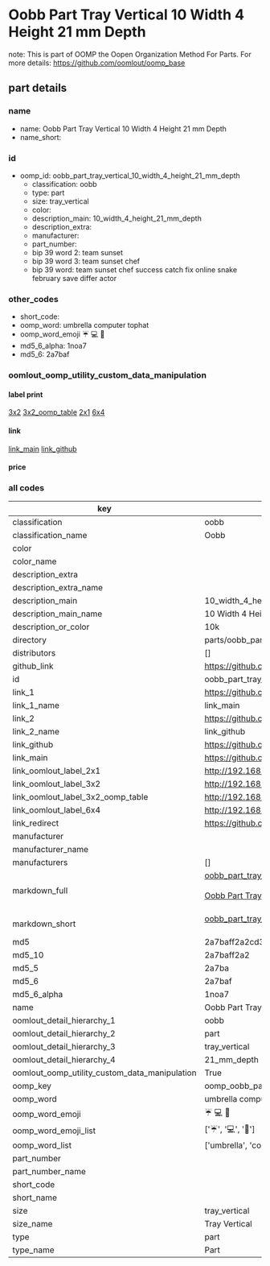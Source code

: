 # Oobb Part Tray Vertical 10 Width 4 Height 21 mm Depth  

note: This is part of OOMP the Oopen Organization Method For Parts. For more details: https://github.com/oomlout/oomp_base

##  part details
  







### name
* name: Oobb Part Tray Vertical 10 Width 4 Height 21 mm Depth
* name_short: 
### id
* oomp_id: oobb_part_tray_vertical_10_width_4_height_21_mm_depth
  * classification: oobb
  * type: part
  * size: tray_vertical
  * color: 
  * description_main: 10_width_4_height_21_mm_depth
  * description_extra: 
  * manufacturer: 
  * part_number: 
  * bip 39 word 2: team sunset
  * bip 39 word 3: team sunset chef
  * bip 39 word: team sunset chef success catch fix online snake february save differ actor

### other_codes
* short_code: 
* oomp_word: umbrella computer tophat
* oomp_word_emoji :umbrella: :computer: :tophat:
* md5_6_alpha: 1noa7
* md5_6: 2a7baf






### oomlout_oomp_utility_custom_data_manipulation
#### label print
[3x2](http://192.168.1.245:1112/?label=oomp%201noa7)
[3x2_oomp_table](http://192.168.1.108:1112/?label=oomp%201noa7)
[2x1](http://192.168.1.242:1112/?label=oomp%201noa7)
[6x4](http://192.168.1.55:1112/?label=oomp%201noa7)    

#### link

[link_main](https://github.com/oomlout/oomlout_oomp_version_1_messy/tree/main/parts/oobb_part_tray_vertical_10_width_4_height_21_mm_depth) [link_github](https://github.com/oomlout/oomlout_oomp_version_1_messy/tree/main/parts/oobb_part_tray_vertical_10_width_4_height_21_mm_depth)                             

#### price







### all codes 
| key | value |  
| --- | --- |  
| classification | oobb |  
| classification_name | Oobb |  
| color |  |  
| color_name |  |  
| description_extra |  |  
| description_extra_name |  |  
| description_main | 10_width_4_height_21_mm_depth |  
| description_main_name | 10 Width 4 Height 21 mm Depth |  
| description_or_color | 10k |  
| directory | parts/oobb_part_tray_vertical_10_width_4_height_21_mm_depth |  
| distributors | [] |  
| github_link | https://github.com/oomlout/oomlout_oomp_part_src/tree/main/parts/oobb_part_tray_vertical_10_width_4_height_21_mm_depth |  
| id | oobb_part_tray_vertical_10_width_4_height_21_mm_depth |  
| link_1 | https://github.com/oomlout/oomlout_oomp_version_1_messy/tree/main/parts/oobb_part_tray_vertical_10_width_4_height_21_mm_depth |  
| link_1_name | link_main |  
| link_2 | https://github.com/oomlout/oomlout_oomp_version_1_messy/tree/main/parts/oobb_part_tray_vertical_10_width_4_height_21_mm_depth |  
| link_2_name | link_github |  
| link_github | https://github.com/oomlout/oomlout_oomp_version_1_messy/tree/main/parts/oobb_part_tray_vertical_10_width_4_height_21_mm_depth |  
| link_main | https://github.com/oomlout/oomlout_oomp_version_1_messy/tree/main/parts/oobb_part_tray_vertical_10_width_4_height_21_mm_depth |  
| link_oomlout_label_2x1 | http://192.168.1.242:1112/?label=oomp%201noa7 |  
| link_oomlout_label_3x2 | http://192.168.1.245:1112/?label=oomp%201noa7 |  
| link_oomlout_label_3x2_oomp_table | http://192.168.1.108:1112/?label=oomp%201noa7 |  
| link_oomlout_label_6x4 | http://192.168.1.55:1112/?label=oomp%201noa7 |  
| link_redirect | https://github.com/oomlout/oomlout_oomp_version_1_messy/tree/main/parts/oobb_part_tray_vertical_10_width_4_height_21_mm_depth |  
| manufacturer |  |  
| manufacturer_name |  |  
| manufacturers | [] |  
| markdown_full | [oobb_part_tray_vertical_10_width_4_height_21_mm_depth](none)<br>[](none)<br>[Oobb Part Tray Vertical 10 Width 4 Height 21 Mm Depth](none)<br><br> |  
| markdown_short | [oobb_part_tray_vertical_10_width_4_height_21_mm_depth](none)<br><br> |  
| md5 | 2a7baff2a2cd335d60120d844eb666f5 |  
| md5_10 | 2a7baff2a2 |  
| md5_5 | 2a7ba |  
| md5_6 | 2a7baf |  
| md5_6_alpha | 1noa7 |  
| name | Oobb Part Tray Vertical 10 Width 4 Height 21 mm Depth |  
| oomlout_detail_hierarchy_1 | oobb |  
| oomlout_detail_hierarchy_2 | part |  
| oomlout_detail_hierarchy_3 | tray_vertical |  
| oomlout_detail_hierarchy_4 | 21_mm_depth |  
| oomlout_oomp_utility_custom_data_manipulation | True |  
| oomp_key | oomp_oobb_part_tray_vertical_10_width_4_height_21_mm_depth |  
| oomp_word | umbrella computer tophat |  
| oomp_word_emoji | :umbrella: :computer: :tophat: |  
| oomp_word_emoji_list | [':umbrella:', ':computer:', ':tophat:'] |  
| oomp_word_list | ['umbrella', 'computer', 'tophat'] |  
| part_number |  |  
| part_number_name |  |  
| short_code |  |  
| short_name |  |  
| size | tray_vertical |  
| size_name | Tray Vertical |  
| type | part |  
| type_name | Part |  
